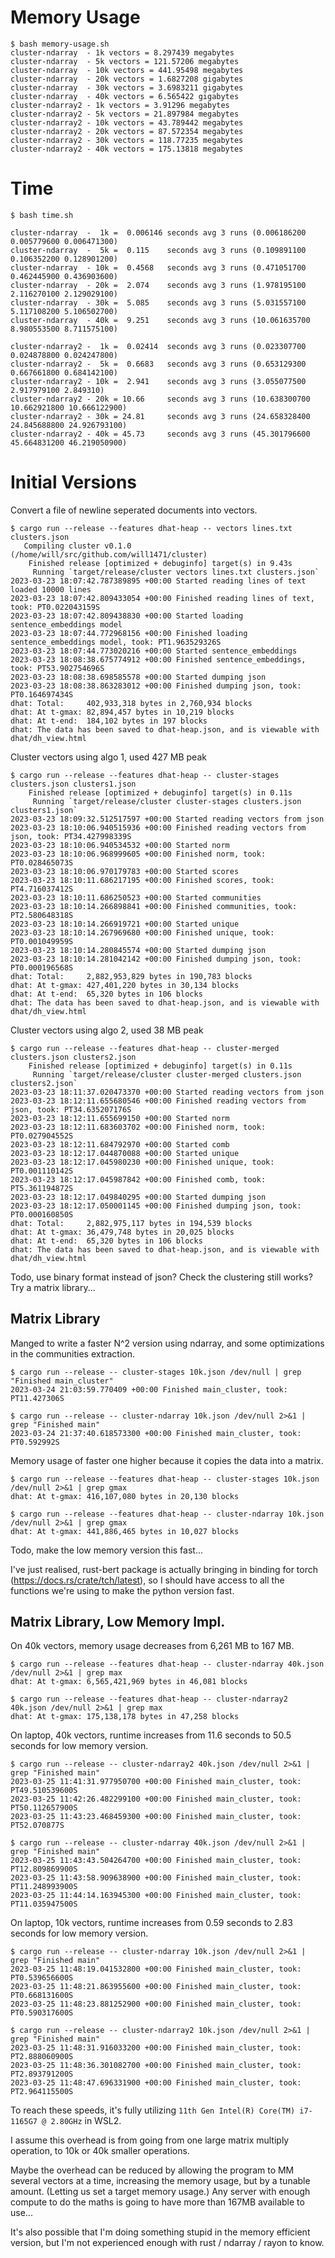 # Memory Usage

```
$ bash memory-usage.sh
cluster-ndarray  - 1k vectors = 8.297439 megabytes
cluster-ndarray  - 5k vectors = 121.57206 megabytes
cluster-ndarray  - 10k vectors = 441.95498 megabytes
cluster-ndarray  - 20k vectors = 1.6827208 gigabytes
cluster-ndarray  - 30k vectors = 3.6983211 gigabytes
cluster-ndarray  - 40k vectors = 6.565422 gigabytes
cluster-ndarray2 - 1k vectors = 3.91296 megabytes
cluster-ndarray2 - 5k vectors = 21.897984 megabytes
cluster-ndarray2 - 10k vectors = 43.789442 megabytes
cluster-ndarray2 - 20k vectors = 87.572354 megabytes
cluster-ndarray2 - 30k vectors = 118.77235 megabytes
cluster-ndarray2 - 40k vectors = 175.13818 megabytes
```

# Time

```
$ bash time.sh

cluster-ndarray  -  1k =  0.006146 seconds avg 3 runs (0.006186200 0.005779600 0.006471300)
cluster-ndarray  -  5k =  0.115    seconds avg 3 runs (0.109891100 0.106352200 0.128901200)
cluster-ndarray  - 10k =  0.4568   seconds avg 3 runs (0.471051700 0.462445900 0.436903600)
cluster-ndarray  - 20k =  2.074    seconds avg 3 runs (1.978195100 2.116270100 2.129029100)
cluster-ndarray  - 30k =  5.085    seconds avg 3 runs (5.031557100 5.117108200 5.106502700)
cluster-ndarray  - 40k =  9.251    seconds avg 3 runs (10.061635700 8.980553500 8.711575100)

cluster-ndarray2 -  1k =  0.02414  seconds avg 3 runs (0.023307700 0.024878800 0.024247800)
cluster-ndarray2 -  5k =  0.6683   seconds avg 3 runs (0.653129300 0.667661800 0.684142100)
cluster-ndarray2 - 10k =  2.941    seconds avg 3 runs (3.055077500 2.917979100 2.849310)
cluster-ndarray2 - 20k = 10.66     seconds avg 3 runs (10.638300700 10.662921800 10.666122900)
cluster-ndarray2 - 30k = 24.81     seconds avg 3 runs (24.658328400 24.845688800 24.926793100)
cluster-ndarray2 - 40k = 45.73     seconds avg 3 runs (45.301796600 45.664831200 46.219050900)
```

# Initial Versions

Convert a file of newline seperated documents into vectors.

```
$ cargo run --release --features dhat-heap -- vectors lines.txt clusters.json
   Compiling cluster v0.1.0 (/home/will/src/github.com/will1471/cluster)
    Finished release [optimized + debuginfo] target(s) in 9.43s
     Running `target/release/cluster vectors lines.txt clusters.json`
2023-03-23 18:07:42.787389895 +00:00 Started reading lines of text
loaded 10000 lines
2023-03-23 18:07:42.809433054 +00:00 Finished reading lines of text, took: PT0.022043159S
2023-03-23 18:07:42.809438830 +00:00 Started loading sentence_embeddings model
2023-03-23 18:07:44.772968156 +00:00 Finished loading sentence_embeddings model, took: PT1.963529326S
2023-03-23 18:07:44.773020216 +00:00 Started sentence_embeddings
2023-03-23 18:08:38.675774912 +00:00 Finished sentence_embeddings, took: PT53.902754696S
2023-03-23 18:08:38.698585578 +00:00 Started dumping json
2023-03-23 18:08:38.863283012 +00:00 Finished dumping json, took: PT0.164697434S
dhat: Total:     402,933,318 bytes in 2,760,934 blocks
dhat: At t-gmax: 82,894,457 bytes in 10,219 blocks
dhat: At t-end:  184,102 bytes in 197 blocks
dhat: The data has been saved to dhat-heap.json, and is viewable with dhat/dh_view.html
```

Cluster vectors using algo 1, used 427 MB peak

```
$ cargo run --release --features dhat-heap -- cluster-stages clusters.json clusters1.json
    Finished release [optimized + debuginfo] target(s) in 0.11s
     Running `target/release/cluster cluster-stages clusters.json clusters1.json`
2023-03-23 18:09:32.512517597 +00:00 Started reading vectors from json
2023-03-23 18:10:06.940515936 +00:00 Finished reading vectors from json, took: PT34.427998339S
2023-03-23 18:10:06.940534532 +00:00 Started norm
2023-03-23 18:10:06.968999605 +00:00 Finished norm, took: PT0.028465073S
2023-03-23 18:10:06.970179783 +00:00 Started scores
2023-03-23 18:10:11.686217195 +00:00 Finished scores, took: PT4.716037412S
2023-03-23 18:10:11.686250523 +00:00 Started communities
2023-03-23 18:10:14.266898841 +00:00 Finished communities, took: PT2.580648318S
2023-03-23 18:10:14.266919721 +00:00 Started unique
2023-03-23 18:10:14.267969680 +00:00 Finished unique, took: PT0.001049959S
2023-03-23 18:10:14.280845574 +00:00 Started dumping json
2023-03-23 18:10:14.281042142 +00:00 Finished dumping json, took: PT0.000196568S
dhat: Total:     2,882,953,829 bytes in 190,783 blocks
dhat: At t-gmax: 427,401,220 bytes in 30,134 blocks
dhat: At t-end:  65,320 bytes in 106 blocks
dhat: The data has been saved to dhat-heap.json, and is viewable with dhat/dh_view.html
```

Cluster vectors using algo 2, used 38 MB peak

```
$ cargo run --release --features dhat-heap -- cluster-merged clusters.json clusters2.json
    Finished release [optimized + debuginfo] target(s) in 0.11s
     Running `target/release/cluster cluster-merged clusters.json clusters2.json`
2023-03-23 18:11:37.020473370 +00:00 Started reading vectors from json
2023-03-23 18:12:11.655680546 +00:00 Finished reading vectors from json, took: PT34.635207176S
2023-03-23 18:12:11.655699150 +00:00 Started norm
2023-03-23 18:12:11.683603702 +00:00 Finished norm, took: PT0.027904552S
2023-03-23 18:12:11.684792970 +00:00 Started comb
2023-03-23 18:12:17.044870088 +00:00 Started unique
2023-03-23 18:12:17.045980230 +00:00 Finished unique, took: PT0.001110142S
2023-03-23 18:12:17.045987842 +00:00 Finished comb, took: PT5.361194872S
2023-03-23 18:12:17.049840295 +00:00 Started dumping json
2023-03-23 18:12:17.050001145 +00:00 Finished dumping json, took: PT0.000160850S
dhat: Total:     2,882,975,117 bytes in 194,539 blocks
dhat: At t-gmax: 36,479,748 bytes in 20,025 blocks
dhat: At t-end:  65,320 bytes in 106 blocks
dhat: The data has been saved to dhat-heap.json, and is viewable with dhat/dh_view.html
```

Todo, use binary format instead of json? Check the clustering still works? Try a matrix library...


## Matrix Library

Manged to write a faster N^2 version using ndarray, and some optimizations in the communities extraction.

```
$ cargo run --release -- cluster-stages 10k.json /dev/null | grep "Finished main_cluster"
2023-03-24 21:03:59.770409 +00:00 Finished main_cluster, took: PT11.427306S

$ cargo run --release -- cluster-ndarray 10k.json /dev/null 2>&1 | grep "Finished main"
2023-03-24 21:37:40.618573300 +00:00 Finished main_cluster, took: PT0.592992S
```

Memory usage of faster one higher because it copies the data into a matrix.

```
$ cargo run --release --features dhat-heap -- cluster-stages 10k.json /dev/null 2>&1 | grep gmax
dhat: At t-gmax: 416,107,080 bytes in 20,130 blocks

$ cargo run --release --features dhat-heap -- cluster-ndarray 10k.json /dev/null 2>&1 | grep gmax
dhat: At t-gmax: 441,886,465 bytes in 10,027 blocks
```

Todo, make the low memory version this fast...

I've just realised, rust-bert package is actually bringing in binding for torch (https://docs.rs/crate/tch/latest),
so I should have access to all the functions we're using to make the python version fast.

## Matrix Library, Low Memory Impl.

On 40k vectors, memory usage decreases from 6,261 MB to 167 MB.

```
$ cargo run --release --features dhat-heap -- cluster-ndarray 40k.json /dev/null 2>&1 | grep max
dhat: At t-gmax: 6,565,421,969 bytes in 46,081 blocks

$ cargo run --release --features dhat-heap -- cluster-ndarray2 40k.json /dev/null 2>&1 | grep max
dhat: At t-gmax: 175,138,178 bytes in 47,258 blocks
```

On laptop, 40k vectors, runtime increases from 11.6 seconds to 50.5 seconds for low memory version.

```
$ cargo run --release -- cluster-ndarray2 40k.json /dev/null 2>&1 | grep "Finished main"
2023-03-25 11:41:31.977950700 +00:00 Finished main_cluster, took: PT49.510539600S
2023-03-25 11:42:26.482299100 +00:00 Finished main_cluster, took: PT50.112657900S
2023-03-25 11:43:23.468459300 +00:00 Finished main_cluster, took: PT52.070877S

$ cargo run --release -- cluster-ndarray 40k.json /dev/null 2>&1 | grep "Finished main"
2023-03-25 11:43:43.504264700 +00:00 Finished main_cluster, took: PT12.809869900S
2023-03-25 11:43:58.909638900 +00:00 Finished main_cluster, took: PT11.248993900S
2023-03-25 11:44:14.163945300 +00:00 Finished main_cluster, took: PT11.035947500S
```

On laptop, 10k vectors, runtime increases from 0.59 seconds to 2.83 seconds for low memory version.

```
$ cargo run --release -- cluster-ndarray 10k.json /dev/null 2>&1 | grep "Finished main"
2023-03-25 11:48:19.041532800 +00:00 Finished main_cluster, took: PT0.539656600S
2023-03-25 11:48:21.863955600 +00:00 Finished main_cluster, took: PT0.668131600S
2023-03-25 11:48:23.881252900 +00:00 Finished main_cluster, took: PT0.590317600S

$ cargo run --release -- cluster-ndarray2 10k.json /dev/null 2>&1 | grep "Finished main"
2023-03-25 11:48:31.916033200 +00:00 Finished main_cluster, took: PT2.888060900S
2023-03-25 11:48:36.301082700 +00:00 Finished main_cluster, took: PT2.893791200S
2023-03-25 11:48:47.696331900 +00:00 Finished main_cluster, took: PT2.964115500S
```

To reach these speeds, it's fully utilizing `11th Gen Intel(R) Core(TM) i7-1165G7 @ 2.80GHz` in WSL2.

I assume this overhead is from going from one large matrix multiply operation, to 10k or 40k smaller operations.

Maybe the overhead can be reduced by allowing the program to MM several vectors at a time, increasing the memory usage,
but by a tunable amount. (Letting us set a target memory usage.) Any server with enough compute to do the maths
is going to have more than 167MB available to use...

It's also possible that I'm doing something stupid in the memory efficient version, but I'm not experienced
enough with rust / ndarray / rayon to know.
